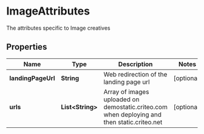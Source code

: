 

# ImageAttributes

The attributes specific to Image creatives

## Properties

| Name | Type | Description | Notes |
|------------ | ------------- | ------------- | -------------|
|**landingPageUrl** | **String** | Web redirection of the landing page url |  [optional] |
|**urls** | **List&lt;String&gt;** | Array of images uploaded on demostatic.criteo.com when deploying and then static.criteo.net |  [optional] |



